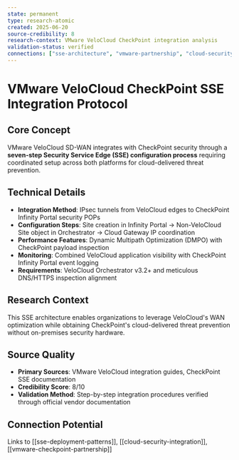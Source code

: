 ```yaml
---
state: permanent
type: research-atomic
created: 2025-06-20
source-credibility: 8
research-context: VMware VeloCloud CheckPoint integration analysis
validation-status: verified
connections: ["sse-architecture", "vmware-partnership", "cloud-security"]
---
```


# VMware VeloCloud CheckPoint SSE Integration Protocol

## Core Concept
VMware VeloCloud SD-WAN integrates with CheckPoint security through a **seven-step Security Service Edge (SSE) configuration process** requiring coordinated setup across both platforms for cloud-delivered threat prevention.

## Technical Details
- **Integration Method**: IPsec tunnels from VeloCloud edges to CheckPoint Infinity Portal security POPs
- **Configuration Steps**: Site creation in Infinity Portal → Non-VeloCloud Site object in Orchestrator → Cloud Gateway IP coordination
- **Performance Features**: Dynamic Multipath Optimization (DMPO) with CheckPoint payload inspection
- **Monitoring**: Combined VeloCloud application visibility with CheckPoint Infinity Portal event logging
- **Requirements**: VeloCloud Orchestrator v3.2+ and meticulous DNS/HTTPS inspection alignment

## Research Context
This SSE architecture enables organizations to leverage VeloCloud's WAN optimization while obtaining CheckPoint's cloud-delivered threat prevention without on-premises security hardware.

## Source Quality
- **Primary Sources**: VMware VeloCloud integration guides, CheckPoint SSE documentation
- **Credibility Score**: 8/10
- **Validation Method**: Step-by-step integration procedures verified through official vendor documentation

## Connection Potential
Links to [[sse-deployment-patterns]], [[cloud-security-integration]], [[vmware-checkpoint-partnership]]